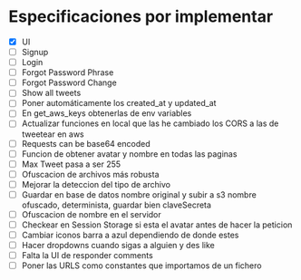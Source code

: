 # Especificaciones por implementar
- [x] UI
- [ ] Signup
- [ ] Login
- [ ] Forgot Password Phrase
- [ ] Forgot Password Change
- [ ] Show all tweets
- [ ] Poner automáticamente los created_at y updated_at
- [ ] En get_aws_keys obtenerlas de env variables
- [ ] Actualizar funciones en local que las he cambiado los CORS a las de tweetear en aws
- [ ] Requests can be base64 encoded
- [ ] Funcion de obtener avatar y nombre en todas las paginas
- [ ] Max Tweet pasa a ser 255
- [ ] Ofuscacion de archivos más robusta
- [ ] Mejorar la deteccion del tipo de archivo
- [ ] Guardar en base de datos nombre original y subir a s3 nombre ofuscado, determinista, guardar bien claveSecreta
- [ ] Ofuscacion de nombre en el servidor
- [ ] Checkear en Session Storage si esta el avatar antes de hacer la peticion
- [ ] Cambiar iconos barra a azul dependiendo de donde estes
- [ ] Hacer dropdowns cuando sigas a alguien y des like
- [ ] Falta la UI de responder comments
- [ ] Poner las URLS como constantes que importamos de un fichero